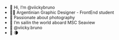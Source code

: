 - 👋 Hi, I’m @viickybruno
- 👩‍💻 Argentinian Graphic Designer - FrontEnd student
- 📸 Passionate about photography
- 🚢 I’m sailin the world aboard MSC Seaview 
- 📨 @viicky.bruno
- 🧉 🌘 

<!---
viickybruno/viickybruno is a ✨ special ✨ repository because its `README.md` (this file) appears on your GitHub profile.
You can click the Preview link to take a look at your changes.
--->
